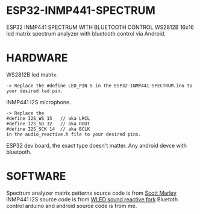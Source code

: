 # ESP32-INMP441-SPECTRUM
ESP32 INMP441 SPECTRUM WITH BLUETOOTH CONTROL
WS2812B 16x16 led matrix spectrum analyzer with bluetooth control via Android.

# HARDWARE
WS2812B led matrix.

    -> Replace the #define LED_PIN 5 in the ESP32-INMP441-SPECTRUM.ino to your desired led pin.
INMP441 I2S microphone.

    -> Replace the
    #define I2S_WS 15   // aka LRCL
    #define I2S_SD 32   // aka DOUT
    #define I2S_SCK 14  // aka BCLK
    in the audio_reactive.h file to your desired pins.
ESP32 dev board, the exact type doesn't matter.
Any android devce with bluetooth.

# SOFTWARE
Spectrum analyzer matrix patterns source code is from [Scott Marley](https://github.com/s-marley/ESP32-INMP441-Matrix-VU)
INMP441 I2S source code is from [WLED sound reactive fork](https://github.com/atuline/WLED)
Bluetoth control arduino and android source code is from me.
